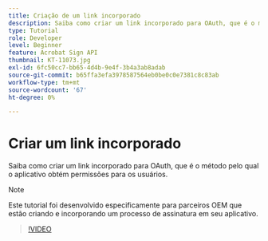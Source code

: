```yaml
---
title: Criação de um link incorporado
description: Saiba como criar um link incorporado para OAuth, que é o método pelo qual o aplicativo obtém permissões para usuários
type: Tutorial
role: Developer
level: Beginner
feature: Acrobat Sign API
thumbnail: KT-11073.jpg
exl-id: 6fc50cc7-bb65-4d4b-9e4f-3b4a3ab8adab
source-git-commit: b65ffa3efa3978587564eb0be0c0e7381c8c83ab
workflow-type: tm+mt
source-wordcount: '67'
ht-degree: 0%

---
```


# Criar um link incorporado

Saiba como criar um link incorporado para OAuth, que é o método pelo qual o aplicativo obtém permissões para os usuários.

>[!NOTE]
>
>Este tutorial foi desenvolvido especificamente para parceiros OEM que estão criando e incorporando um processo de assinatura em seu aplicativo.

>[!VIDEO](https://video.tv.adobe.com/v/347349?hidetitle=true)
